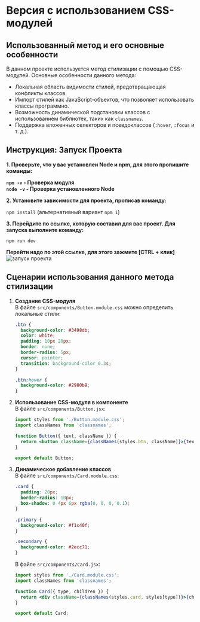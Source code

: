 # Версия с использованием CSS-модулей

## Использованный метод и его основные особенности

В данном проекте используется метод стилизации с помощью CSS-модулей. Основные особенности данного метода:

- Локальная область видимости стилей, предотвращающая конфликты классов.
- Импорт стилей как JavaScript-объектов, что позволяет использовать классы программно.
- Возможность динамической подстановки классов с использованием библиотек, таких как `classnames`.
- Поддержка вложенных селекторов и псевдоклассов (`:hover`, `:focus` и т. д.).

## Инструкция: Запуск Проекта
**1. Проверьте, что у вас установлен Node и npm, для этого пропишите команды:**

**`npm -v` - Проверка модуля** <br>
**`node -v` - Проверка установленного Node** <br>

**2. Установите зависимости для проекта, прописав команду:**

`npm install` (альтернативный вариант `npm i`)

**3. Перейдите по ссылке, которую составил для вас проект. Для запуска выполните команду:**

`npm run dev`

**Перейти надо по этой ссылке, для этого зажмите [CTRL + клик]**<br>
![запуск проекта](https://i.imgur.com/DWQqPzd.png)

## Сценарии использования данного метода стилизации

1. **Создание CSS-модуля**  
   В файле `src/components/Button.module.css` можно определить локальные стили:
   ```css
   .btn {
     background-color: #3498db;
     color: white;
     padding: 10px 20px;
     border: none;
     border-radius: 5px;
     cursor: pointer;
     transition: background-color 0.3s;
   }
   
   .btn:hover {
     background-color: #2980b9;
   }
   ```

2. **Использование CSS-модуля в компоненте**  
   В файле `src/components/Button.jsx`:
   ```jsx
   import styles from './Button.module.css';
   import classNames from 'classnames';
   
   function Button({ text, className }) {
     return <button className={classNames(styles.btn, className)}>{text}</button>;
   }
   
   export default Button;
   ```

3. **Динамическое добавление классов**  
   В файле `src/components/Card.module.css`:
   ```css
   .card {
     padding: 20px;
     border-radius: 10px;
     box-shadow: 0 4px 6px rgba(0, 0, 0, 0.1);
   }
   
   .primary {
     background-color: #f1c40f;
   }
   
   .secondary {
     background-color: #2ecc71;
   }
   ```
   В файле `src/components/Card.jsx`:
   ```jsx
   import styles from './Card.module.css';
   import classNames from 'classnames';
   
   function Card({ type, children }) {
     return <div className={classNames(styles.card, styles[type])}>{children}</div>;
   }
   
   export default Card;
   ```